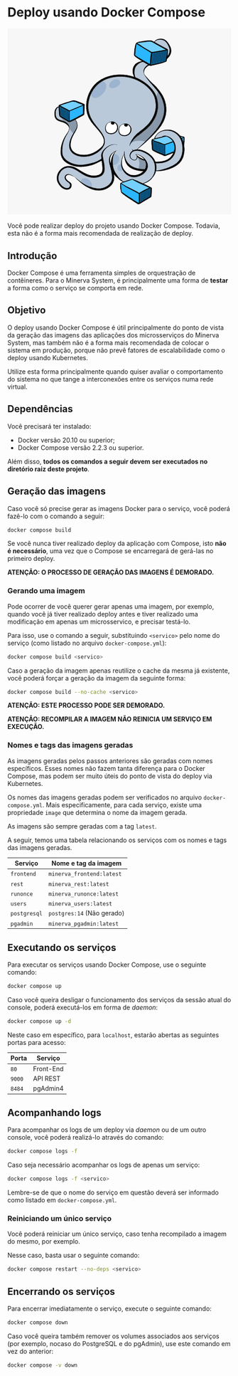 # Deploy usando Docker Compose

![Docker Compose](./docker-compose.png)

Você pode realizar deploy do projeto usando Docker Compose. Todavia,
esta não é a forma mais recomendada de realização de deploy.



## Introdução

Docker Compose é uma ferramenta simples de orquestração de contêineres.
Para o Minerva System, é principalmente uma forma de **testar** a forma
como o serviço se comporta em rede.




## Objetivo

O deploy usando Docker Compose é útil principalmente do ponto de vista
da geração das imagens das aplicações dos microsserviços do Minerva
System, mas também não é a forma mais recomendada de colocar o sistema
em produção, porque não prevê fatores de escalabilidade como o deploy
usando Kubernetes.

Utilize esta forma principalmente quando quiser avaliar o comportamento
do sistema no que tange a interconexões entre os serviços numa rede
virtual.




## Dependências

Você precisará ter instalado:

- Docker versão 20.10 ou superior;
- Docker Compose versão 2.2.3 ou superior.

Além disso, **todos os comandos a seguir devem ser executados no
diretório raiz deste projeto**.



## Geração das imagens

Caso você só precise gerar as imagens Docker para o serviço, você
poderá fazê-lo com o comando a seguir:

```bash
docker compose build
```

Se você nunca tiver realizado deploy da aplicação com Compose, isto
**não é necessário**, uma vez que o Compose se encarregará de gerá-las
no primeiro deploy.

**ATENÇÃO: O PROCESSO DE GERAÇÃO DAS IMAGENS É DEMORADO.**


### Gerando uma imagem

Pode ocorrer de você querer gerar apenas uma imagem, por exemplo, quando
você já tiver realizado deploy antes e tiver realizado uma modificação
em apenas um microsservico, e precisar testá-lo.

Para isso, use o comando a seguir, substituindo `<servico>` pelo nome
do serviço (como listado no arquivo `docker-compose.yml`):

```bash
docker compose build <servico>
```

Caso a geração da imagem apenas reutilize o cache da mesma já existente,
você poderá forçar a geração da imagem da seguinte forma:

```bash
docker compose build --no-cache <servico>
```

**ATENÇÃO: ESTE PROCESSO PODE SER DEMORADO.**

**ATENÇÃO: RECOMPILAR A IMAGEM NÃO REINICIA UM SERVIÇO EM EXECUÇÃO.**



### Nomes e tags das imagens geradas

As imagens geradas pelos passos anteriores são geradas com nomes
específicos. Esses nomes não fazem tanta diferença para o Docker
Compose, mas podem ser muito úteis do ponto de vista do deploy via
Kubernetes.

Os nomes das imagens geradas podem ser verificados no arquivo
`docker-compose.yml`. Mais especificamente, para cada serviço, existe
uma propriedade `image` que determina o nome da imagem gerada.

As imagens são sempre geradas com a tag `latest`.

A seguir, temos uma tabela relacionando os serviços com os nomes e tags
das imagens geradas.

| Serviço      | Nome e tag da imagem       |
|--------------|----------------------------|
| `frontend`   | `minerva_frontend:latest`  |
| `rest`       | `minerva_rest:latest`      |
| `runonce`    | `minerva_runonce:latest`   |
| `users`      | `minerva_users:latest`     |
| `postgresql` | `postgres:14` (Não gerado) |
| `pgadmin`    | `minerva_pgadmin:latest`   |





## Executando os serviços

Para executar os serviços usando Docker Compose, use o seguinte
comando:

```bash
docker compose up
```

Caso você queira desligar o funcionamento dos serviços da sessão
atual do console, poderá executá-los em forma de *daemon*:

```bash
docker compose up -d
```

Neste caso em específico, para `localhost`, estarão abertas as
seguintes portas para acesso:

| Porta  | Serviço   |
|--------|-----------|
| `80`   | Front-End |
| `9000` | API REST  |
| `8484` | pgAdmin4  |



## Acompanhando logs

Para acompanhar os logs de um deploy via *daemon* ou de um outro
console, você poderá realizá-lo através do comando:

```bash
docker compose logs -f
```

Caso seja necessário acompanhar os logs de apenas um serviço:

```bash
docker compose logs -f <servico>
```

Lembre-se de que o nome do serviço em questão deverá ser informado
como listado em `docker-compose.yml`.


### Reiniciando um único serviço

Você poderá reiniciar um único serviço, caso tenha recompilado a imagem
do mesmo, por exemplo.

Nesse caso, basta usar o seguinte comando:

```bash
docker compose restart --no-deps <servico>
```




## Encerrando os serviços

Para encerrar imediatamente o serviço, execute o seguinte comando:

```bash
docker compose down
```

Caso você queira também remover os volumes associados aos serviços
(por exemplo, nocaso do PostgreSQL e do pgAdmin), use este comando
em vez do anterior:

```bash
docker compose -v down
```
